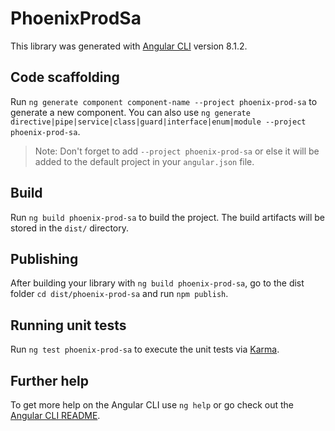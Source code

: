 # PhoenixProdSa

This library was generated with [Angular CLI](https://github.com/angular/angular-cli) version 8.1.2.

## Code scaffolding

Run `ng generate component component-name --project phoenix-prod-sa` to generate a new component. You can also use `ng generate directive|pipe|service|class|guard|interface|enum|module --project phoenix-prod-sa`.
> Note: Don't forget to add `--project phoenix-prod-sa` or else it will be added to the default project in your `angular.json` file. 

## Build

Run `ng build phoenix-prod-sa` to build the project. The build artifacts will be stored in the `dist/` directory.

## Publishing

After building your library with `ng build phoenix-prod-sa`, go to the dist folder `cd dist/phoenix-prod-sa` and run `npm publish`.

## Running unit tests

Run `ng test phoenix-prod-sa` to execute the unit tests via [Karma](https://karma-runner.github.io).

## Further help

To get more help on the Angular CLI use `ng help` or go check out the [Angular CLI README](https://github.com/angular/angular-cli/blob/master/README.md).

